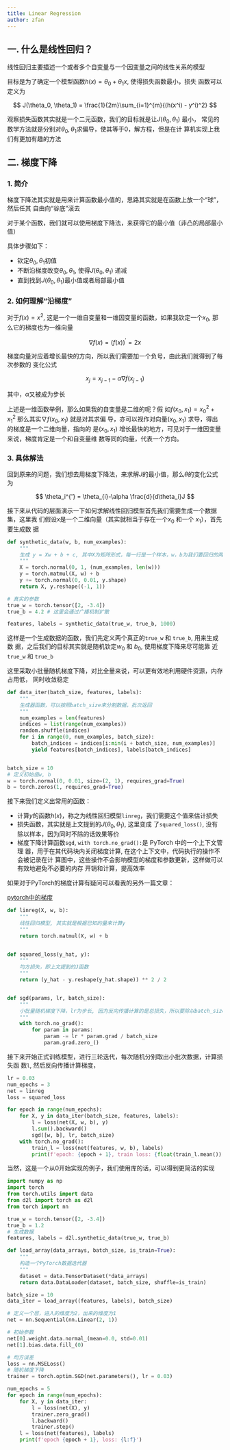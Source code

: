 ```yaml
---
title: Linear Regression
author: zfan
---
```


## 一. 什么是线性回归？

线性回归主要描述一个或者多个自变量与一个因变量之间的线性关系的模型

目标是为了确定一个模型函数$h(x) = \theta_0 + \theta_1x$, 使得损失函数最小，损失
函数可以定义为

$$
J(\theta_0, \theta_1) = \frac{1}{2m}\sum_{i=1}^{m}{(h(x^i) - y^i)^2}
$$

观察损失函数其实就是一个二元函数，我们的目标就是让$J(\theta_0, \theta_1)$ 最小，
常见的数学方法就是分别对$\theta_0, \theta_1$求偏导，使其等于0，解方程，但是在计
算机实现上我们有更加有趣的方法

## 二. 梯度下降

### 1. 简介

梯度下降法其实就是用来计算函数最小值的，思路其实就是在函数上放一个“球”，然后任其
自由向“谷底”滚去

对于某个函数，我们就可以使用梯度下降法，来获得它的最小值（非凸的局部最小值）

具体步骤如下：

- 钦定$\theta_0, \theta_1$初值
- 不断沿梯度改变$\theta_0, \theta_1$, 使得$J(\theta_0, \theta_1)$ 递减
- 直到找到$J(\theta_0, \theta_1)$最小值或者局部最小值

### 2. 如何理解“沿梯度”

对于$f(x) = x^2$, 这是一个一维自变量和一维因变量的函数，如果我钦定一个$x_0$, 那
么它的梯度也为一维向量

$$
\nabla f(x) = (f(x))^{'} = 2x
$$

梯度向量对应着增长最快的方向，所以我们需要加一个负号，由此我们就得到了每次参数的
变化公式

$$
x_j = x_{j-1} - \alpha \nabla f(x_{j-1})
$$

其中，$\alpha$又被成为步长

上述是一维函数举例，那么如果我的自变量是二维的呢？假
如$f(x_0, x_1) = x_0^{2} + x_1^{2}$ 那么其实$\nabla f(x_0, x_1)$ 就是对其求偏
导，亦可以视作对向量$(x_0, x_1)$ 求导，得出的梯度是一个二维向量，指向的
是$(x_0, x_1)$ 增长最快的地方，可见对于一维因变量来说，梯度肯定是一个和自变量维
数等同的向量，代表一个方向。

### 3. 具体解法

回到原来的问题，我们想去用梯度下降法，来求解$J$的最小值，那么$\theta$的变化公式
为

$$
\theta_i^{'} = \theta_{i}-\alpha \frac{d}{d\theta_i}J
$$

接下来从代码的层面演示一下如何求解线性回归模型首先我们需要生成一个数据集，这里我
们假设$x$是一个二维向量（其实就相当于存在一个$x_0$ 和一个 $x_1$），首先要生成数
据

```python
def synthetic_data(w, b, num_examples):
    """
    生成 y = Xw + b + c, 其中X为矩阵形式，每一行是一个样本，w，b为我们要回归的两个参数，c是一个干扰量
    """
    X = torch.normal(0, 1, (num_examples, len(w)))
    y = torch.matmul(X, w) + b
    y += torch.normal(0, 0.01, y.shape)
    return X, y.reshape((-1, 1))

# 真实的参数
true_w = torch.tensor([2, -3.4])
true_b = 4.2 # 这里会通过广播机制扩散

features, labels = synthetic_data(true_w, true_b, 1000)
```

这样是一个生成数据的函数，我们先定义两个真正的`true_w` 和 `true_b`, 用来生成数
据，之后我们的目标其实就是随机钦定$w_0$ 和 $b_0$, 使用梯度下降来尽可能靠
近`true_w` 和 `true_b`

这里采取小批量随机梯度下降，对比全量来说，可以更有效地利用硬件资源，内存占用低，
同时收敛稳定

```python
def data_iter(batch_size, features, labels):
    """
    生成器函数，可以按照batch_size来分割数据，批次返回
    """
    num_examples = len(features)
    indices = list(range(num_examples))
    random.shuffle(indices)
    for i in range(0, num_examples, batch_size):
        batch_indices = indices[i:min(i + batch_size, num_examples)]
        yield features[batch_indices], labels[batch_indices]


batch_size = 10
# 定义初始值w, b
w = torch.normal(0, 0.01, size=(2, 1), requires_grad=True)
b = torch.zeros(1, requires_grad=True)
```

接下来我们定义出常用的函数：

- 计算$y$的函数$h(x)$，称之为线性回归模型`linreg`，我们需要这个值来估计损失
- 损失函数，其实就是上文提到的$J(\theta_0, \theta_1)$, 这里变成
  了`squared_loss()`, 没有除以样本，因为同时不除的话效果等价
- 梯度下降计算函数`sgd`, `with torch.no_grad():`是 PyTorch 中的一个上下文管理
  器，用于在其代码块内关闭梯度计算, 在这个上下文中，代码执行的操作不会被记录在计
  算图中，这些操作不会影响模型的梯度和参数更新，这样做可以有效地避免不必要的内存
  开销和计算，提高效率

如果对于PyTorch的梯度计算有疑问可以看我的另外一篇文章：

[pytorch中的梯度](pytorch/gradient.md)

```python
def linreg(X, w, b):
    """
    线性回归模型, 其实就是根据已知的量来计算y
    """
    return torch.matmul(X, w) + b


def squared_loss(y_hat, y):
    """
    均方损失，即上文提到的J函数
    """
    return (y_hat - y.reshape(y_hat.shape)) ** 2 / 2


def sgd(params, lr, batch_size):
    """
    小批量随机梯度下降，lr为步长, 因为反向传播计算的是总损失，所以要除以batch_size来获得平均损失
    """
    with torch.no_grad():
        for param in params:
            param -= lr * param.grad / batch_size
            param.grad.zero_()

```

接下来开始正式训练模型，进行三轮迭代，每次随机分别取出小批次数据，计算损失函
数`l`, 然后反向传播计算梯度，

```python
lr = 0.03
num_epochs = 3
net = linreg
loss = squared_loss

for epoch in range(num_epochs):
    for X, y in data_iter(batch_size, features, labels):
        l = loss(net(X, w, b), y)
        l.sum().backward()
        sgd([w, b], lr, batch_size)
    with torch.no_grad():
        train_l = loss(net(features, w, b), labels)
        print(f'epoch: {epoch + 1}, train loss: {float(train_l.mean()):f}')
```

当然，这是一个从0开始实现的例子，我们使用库的话，可以得到更简洁的实现

```python
import numpy as np
import torch
from torch.utils import data
from d2l import torch as d2l
from torch import nn

true_w = torch.tensor([2, -3.4])
true_b = 1.2
# 生成数据
features, labels = d2l.synthetic_data(true_w, true_b)

def load_array(data_arrays, batch_size, is_train=True):
    """
    构造一个PyTorch数据迭代器
    """
    dataset = data.TensorDataset(*data_arrays)
    return data.DataLoader(dataset, batch_size, shuffle=is_train)

batch_size = 10
data_iter = load_array((features, labels), batch_size)

# 定义一个层，进入的维度为2，出来的维度为1
net = nn.Sequential(nn.Linear(2, 1))

# 初始参数
net[0].weight.data.normal_(mean=0.0, std=0.01)
net[1].bias.data.fill_(0)

# 均方误差
loss = nn.MSELoss()
# 随机梯度下降
trainer = torch.optim.SGD(net.parameters(), lr = 0.03)

num_epochs = 5
for epoch in range(num_epochs):
    for X, y in data_iter:
        l = loss(net(X), y)
        trainer.zero_grad()
        l.backward()
        trainer.step()
    l = loss(net(features), labels)
    print(f'epoch {epoch + 1}, loss: {l:f}')

```
